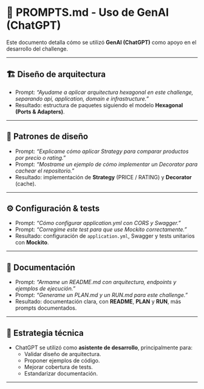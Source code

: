 # 🤖 PROMPTS.md - Uso de GenAI (ChatGPT)

Este documento detalla cómo se utilizó **GenAI (ChatGPT)** como apoyo en el desarrollo del challenge.

---

## 🏗️ Diseño de arquitectura
- Prompt: *“Ayudame a aplicar arquitectura hexagonal en este challenge, separando api, application, domain e infrastructure.”*
- Resultado: estructura de paquetes siguiendo el modelo **Hexagonal (Ports & Adapters)**.

---

## 🧩 Patrones de diseño
- Prompt: *“Explicame cómo aplicar Strategy para comparar productos por precio o rating.”*
- Prompt: *“Mostrame un ejemplo de cómo implementar un Decorator para cachear el repositorio.”*
- Resultado: implementación de **Strategy** (PRICE / RATING) y **Decorator** (cache).

---

## ⚙️ Configuración & tests
- Prompt: *“Cómo configurar application.yml con CORS y Swagger.”*
- Prompt: *“Corregime este test para que use Mockito correctamente.”*
- Resultado: configuración de `application.yml`, Swagger y tests unitarios con **Mockito**.

---

## 📖 Documentación
- Prompt: *“Armame un README.md con arquitectura, endpoints y ejemplos de ejecución.”*
- Prompt: *“Generame un PLAN.md y un RUN.md para este challenge.”*
- Resultado: documentación clara, con **README**, **PLAN** y **RUN**, más prompts documentados.

---

## 🎯 Estrategia técnica
- ChatGPT se utilizó como **asistente de desarrollo**, principalmente para:
    - Validar diseño de arquitectura.
    - Proponer ejemplos de código.
    - Mejorar cobertura de tests.
    - Estandarizar documentación.

---